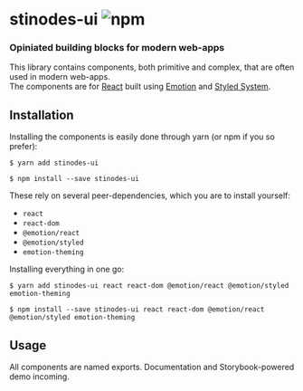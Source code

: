 # stinodes-ui ![npm](https://img.shields.io/npm/v/stinodes-ui?style=for-the-badge)

### Opiniated building blocks for modern web-apps

This library contains components, both primitive and complex, that are often used in modern web-apps.  
The components are for [React](https://reactjs.org/) built using [Emotion](https://emotion.sh/docs/introduction) and [Styled System](https://styled-system.com/).

## Installation

Installing the components is easily done through yarn (or npm if you so prefer):

```
$ yarn add stinodes-ui
```

```
$ npm install --save stinodes-ui
```

These rely on several peer-dependencies, which you are to install yourself:

- `react`
- `react-dom`
- `@emotion/react`
- `@emotion/styled`
- `emotion-theming`

Installing everything in one go:

```
$ yarn add stinodes-ui react react-dom @emotion/react @emotion/styled emotion-theming
```

```
$ npm install --save stinodes-ui react react-dom @emotion/react @emotion/styled emotion-theming
```

## Usage

All components are named exports.
Documentation and Storybook-powered demo incoming.
